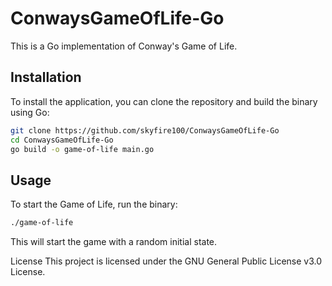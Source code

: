 # ConwaysGameOfLife-Go

This is a Go implementation of Conway's Game of Life.

## Installation
To install the application, you can clone the repository and build the binary using Go:

```bash
git clone https://github.com/skyfire100/ConwaysGameOfLife-Go
cd ConwaysGameOfLife-Go
go build -o game-of-life main.go

```

## Usage
To start the Game of Life, run the binary:

```bash
./game-of-life
```
This will start the game with a random initial state.


License
This project is licensed under the GNU General Public License v3.0 License.
